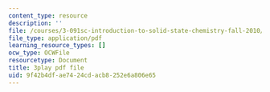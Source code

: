 ```yaml
---
content_type: resource
description: ''
file: /courses/3-091sc-introduction-to-solid-state-chemistry-fall-2010/9f42b4dfae7424cdacb8252e6a806e65_czAWbZLxFNM.pdf
file_type: application/pdf
learning_resource_types: []
ocw_type: OCWFile
resourcetype: Document
title: 3play pdf file
uid: 9f42b4df-ae74-24cd-acb8-252e6a806e65
---
```


